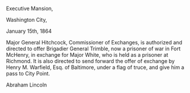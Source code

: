 Executive Mansion,

Washington City,

January 15th, 1864

Major General Hitchcock, Commissioner of Exchanges, is authorized and directed to offer Brigadier General Trimble, now a prisoner of war in Fort McHenry, in exchange for Major White, who is held as a prisoner at Richmond. It is also directed to send forward the offer of exchange by Henry M. Warfield, Esq. of Baltimore, under a flag of truce, and give him a pass to City Point.

Abraham Lincoln
